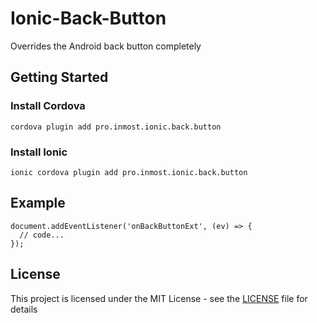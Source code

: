 # Ionic-Back-Button

Overrides the Android back button completely

## Getting Started

### Install Cordova
```
cordova plugin add pro.inmost.ionic.back.button
```

### Install Ionic
```
ionic cordova plugin add pro.inmost.ionic.back.button
```

## Example
```
document.addEventListener('onBackButtonExt', (ev) => {
  // code...
});
```

## License

This project is licensed under the MIT License - see the [LICENSE](LICENSE) file for details

